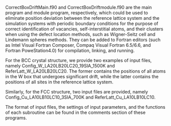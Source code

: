 CorrectBoxDriftMain.f90 and CorrectBoxDriftmodule.f90 are the main program and module program, respectively, which could be used to eliminate position deviation between the reference lattice system and the simulation systems with periodic boundary conditions for the purpose of correct identification of vacancies, self-interstitial atoms, and their clusters when using the defect location methods, such as Wigner-Seitz cell and Lindemann spheres methods. They can be added to Fortran editors (such as Intel Visual Fortran Composer, Compaq Visual Fortran 6.5/6.6, and Fortran PoweStation4.0) for compilation, linking, and running. 

For the BCC crystal structure, we provide two examples of input files, namely Config_W_LA20LB20LC20_19SIA_1500K and ReferLatt_W_LA20LB20LC20. The former contains the positions of all atoms in the W box that undergoes significant drift, while the latter contains the positions of all sites in the reference lattice system. 

Similarly, for the FCC structure, two input files are provided, namely Config_Cu_LA10LB10LC10_3SIA_700K and ReferLatt_Cu_LA10LB10LC10.

The format of input files, the settings of input parameters, and the functions of each subroutine can be found in the comments section of these programs.
